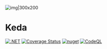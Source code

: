 ![img|300x200](https://raw.githubusercontent.com/managedcode/Keda/main/logo.png)
# Keda
[![.NET](https://github.com/managedcode/Keda/actions/workflows/dotnet.yml/badge.svg)](https://github.com/managedcode/Keda/actions/workflows/dotnet.yml)
[![Coverage Status](https://coveralls.io/repos/github/managedcode/Keda/badge.svg?branch=main)](https://coveralls.io/github/managedcode/Keda?branch=main)
[![nuget](https://github.com/managedcode/Keda/actions/workflows/nuget.yml/badge.svg?branch=main)](https://github.com/managedcode/Keda/actions/workflows/nuget.yml)
[![CodeQL](https://github.com/managedcode/Keda/actions/workflows/codeql-analysis.yml/badge.svg?branch=main)](https://github.com/managedcodeb/Keda/actions/workflows/codeql-analysis.yml)
